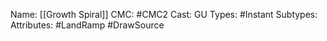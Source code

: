 Name: [[Growth Spiral]]
CMC: #CMC2
Cast: GU 
Types: #Instant
Subtypes: 
Attributes: #LandRamp #DrawSource